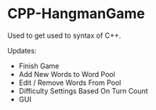 # CPP-HangmanGame
Used to get used to syntax of C++.

Updates:
- Finish Game
- Add New Words to Word Pool
- Edit / Remove Words From Pool
- Difficulty Settings Based On Turn Count
- GUI

